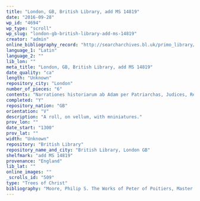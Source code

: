 ```yaml
---
title: "London, GB, British Library, add MS 14819"
date: "2016-09-28"
wp_id: "4694"
wp_type: "scroll"
wp_slug: "london-gb-british-library-add-ms-14819"
creator: "admin"
online_bibliography_record: "http://searcharchives.bl.uk/primo_library/libweb/action/display.do?fn=display&vid=IAMS_VU2&afterPDS=true&doc=IAMS032-002086486"
language_1: "Latin"
language_2: ""
lib_lon: ""
meta_title: "London, GB, British Library, add MS 14819"
date_quality: "ca"
length: "Unknown"
repository_city: "London"
number_of_pieces: "6"
contents: "Narrationes historiarum ab Adam per Patriarchas, Judices, Reges, Prophetas, et Sacerdotes eis contemporaneos, usque ad Christum, in compendium productx; cum prologo."
completed: "Y"
repository_nation: "GB"
orientation: "V"
description: "A roll, on vellum, with mniniatures."
prov_lon: ""
date_start: "1300"
prov_lat: ""
width: "Unknown"
repository: "British Library"
repository_name_and_city: "British Library, London GB"
shelfmark: "add MS 14819"
provenance: "England"
lib_lat: ""
online_images: ""
_scrolls_id: "509"
type: "Trees of Christ"
bibliography: "Moore, Philip S. The Works of Peter of Poitiers, Master in Theology and Chancellor of Paris (1193-1205). Notre Dame, IN: The University of Notre Dame, 1936, p.105."
---
```



